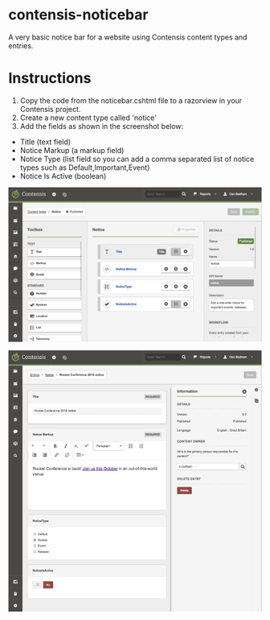 # contensis-noticebar
A very basic notice bar for a website using Contensis content types and entries.

# Instructions
1. Copy the code from the noticebar.cshtml file to a razorview in your Contensis project.
2. Create a new content type called 'notice'
3. Add the fields as shown in the screenshot below:

- Title (text field)
- Notice Markup (a markup field)
- Notice Type (list field so you can add a comma separated list of notice types such as Default,Important,Event)
- Notice Is Active (boolean)

![alt text](notice-content-type.png "A screenshot of the notice content type fields. ")

![alt text](notice-entry-fields.png "A screenshot of the notice fields when editing the entry. ")
